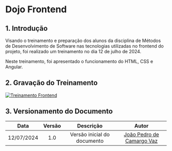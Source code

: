 # Dojo Frontend

## 1. Introdução

Visando o treinamento e preparação dos alunos da disciplina de Métodos de Desenvolvimento de Software nas tecnologias utilizadas no frontend do projeto, foi realizado um treinamento no dia 12 de julho de 2024.

Neste treinamento, foi apresentado o funcionamento do HTML, CSS e Angular.

## 2. Gravação do Treinamento

[![Treinamento Frontend](https://img.youtube.com/vi/fh6fu1jIQa4/maxresdefault.jpg)](https://www.youtube.com/watch?v=fh6fu1jIQa4)

## 3. Versionamento do Documento

| Data | Versão | Descrição | Autor |
| :-----: | :-------------: | :---------------: | :-: |
| 12/07/2024 | 1.0 | Versão inicial do documento | [João Pedro de Camargo Vaz](https://github.com/JoaoPedro0803) |
